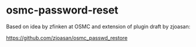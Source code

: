 # osmc-password-reset

Based on idea by zfinken at OSMC and extension of plugin draft by zjoasan:

https://github.com/zjoasan/osmc_passwd_restore

